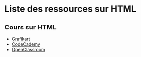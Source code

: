 

# Liste des ressources sur HTML

## Cours sur HTML

* [Grafikart](https://www.grafikart.fr/formations/html)
* [CodeCademy](https://www.codecademy.com/learn/learn-html)
* [OpenClassroom](https://openclassrooms.com/fr/courses/4810241-utilisez-html5-pour-linterface-utilisateur)
